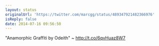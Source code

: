 ```yaml
---
layout: status
originalUrl: 'https://twitter.com/marcgg/status/489347921482366976'
isReply: false
date: 2014-07-16 09:56:50
---
```


"Anamorphic Graffiti by Odeith" ~ http://t.co/6qvHuaz8W7
